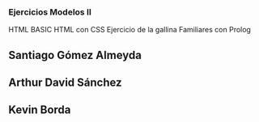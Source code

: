 ### Ejercicios Modelos II 
HTML BASIC
HTML con CSS
Ejercicio de la gallina
Familiares con Prolog

## Santiago Gómez Almeyda
## Arthur David Sánchez
## Kevin Borda
